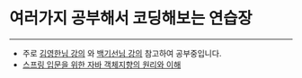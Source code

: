 # 여러가지 공부해서 코딩해보는 연습장
___
- 주로 [김영한님 강의](https://www.inflearn.com/course/%EC%8A%A4%ED%94%84%EB%A7%81-%ED%95%B5%EC%8B%AC-%EC%9B%90%EB%A6%AC-%EA%B3%A0%EA%B8%89%ED%8E%B8/dashboard) 와 [백기선님 강의](https://www.inflearn.com/course/%EB%94%94%EC%9E%90%EC%9D%B8-%ED%8C%A8%ED%84%B4/dashboard) 참고하여 공부중입니다.
- [스프링 입문을 위한 자바 객체지향의 원리와 이해](http://www.kyobobook.co.kr/product/detailViewKor.laf?mallGb=KOR&ejkGb=KOR&barcode=9788998139940)

